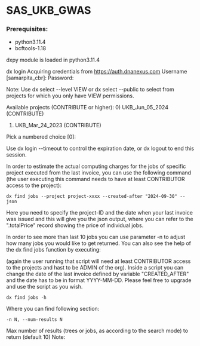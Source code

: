 # SAS_UKB_GWAS

### Prerequisites:
- python3.11.4
- bcftools-1.18

dxpy module is loaded in python3.11.4

dx login
Acquiring credentials from https://auth.dnanexus.com
Username [samarpita_cbr]:
Password:

Note: Use dx select --level VIEW or dx select --public to select from projects for
which you only have VIEW permissions.

Available projects (CONTRIBUTE or higher):
0) UKB_Jun_05_2024 (CONTRIBUTE)
1) UKB_Mar_24_2023 (CONTRIBUTE)

Pick a numbered choice [0]:

Use dx login --timeout to control the expiration date, or
dx logout to end this session.

In order to estimate the actual computing charges for the jobs of specific project executed from the last invoice, you can use the following command (the user executing this command needs to have at least CONTRIBUTOR access to the project):

```
dx find jobs --project project-xxxx --created-after "2024-09-30" --json
```

Here you need to specify the project-ID and the date when your last invoice was issued and this will give you the json output, where you can refer to the ".totalPrice" record showing the price of individual jobs.

In order to see more than last 10 jobs you can use parameter -n <number> to adjust how many jobs you would like to get returned. You can also see the help of the dx find jobs function by executing:

(again the user running that script will need at least CONTRIBUTOR access to the projects and hast to be ADMIN of the org). Inside a script you can change the date of the last invoice defined by variable "CREATED_AFTER" and the date has to be in format YYYY-MM-DD. Please feel free to upgrade and use the script as you wish.


```
dx find jobs -h
```

Where you can find following section:
```
-n N, --num-results N
```
Max number of results (trees or jobs, as according to the search mode) to return (default 10)
Note: 
